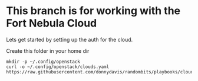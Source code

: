 # This branch is for working with the Fort Nebula Cloud

Lets get started by setting up the auth for the cloud.

Create this folder in your home dir

    mkdir -p ~/.config/openstack
    curl -o ~/.config/openstack/clouds.yaml https://raw.githubusercontent.com/donnydavis/randombits/playbooks/clouds.yaml
    
